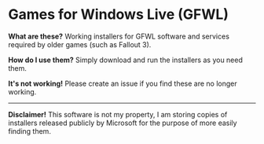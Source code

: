 # Games for Windows Live (GFWL)
**What are these?** Working installers for GFWL software and services required by older games (such as Fallout 3).

**How do I use them?** Simply download and run the installers as you need them.

**It's not working!** Please create an issue if you find these are no longer working.

***
**Disclaimer!** This software is not my property, I am storing copies of installers released publicly by Microsoft for the purpose of more easily finding them.
